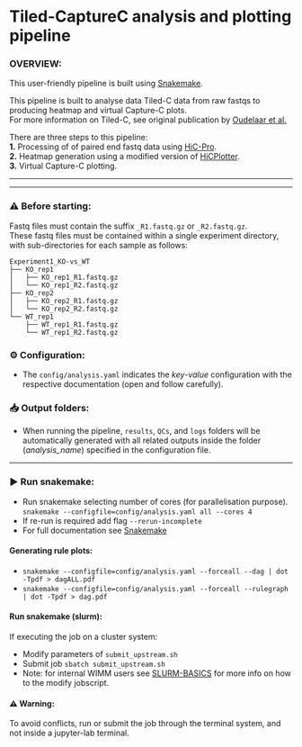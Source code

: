 # Tiled-CaptureC analysis and plotting pipeline

### OVERVIEW:

This user-friendly pipeline is built using [Snakemake](https://snakemake.readthedocs.io/en/stable/).   

This pipeline is built to analyse data Tiled-C data from raw fastqs to producing heatmap and virtual Capture-C plots.   
For more information on Tiled-C, see original publication by [Oudelaar et al.](https://www.nature.com/articles/s41467-020-16598-7)   

There are three steps to this pipeline:   
**1.** Processing of of paired end fastq data using [HiC-Pro](https://github.com/nservant/HiC-Pro).   
**2.**  Heatmap generation using a modified version of [HiCPlotter](https://github.com/akdemirlab/HiCPlotter).   
**3.**  Virtual Capture-C plotting.       

***
***

### :warning: Before starting:
Fastq files must contain the suffix ```_R1.fastq.gz``` or ```_R2.fastq.gz```.   
These fastq files must be contained within a single experiment directory, with sub-directories for each sample as follows:
```
Experiment1_KO-vs_WT
├── KO_rep1
│   ├── KO_rep1_R1.fastq.gz
│   └── KO_rep1_R2.fastq.gz
├── KO_rep2
│   ├── KO_rep2_R1.fastq.gz
│   └── KO_rep2_R2.fastq.gz
└── WT_rep1
    ├── WT_rep1_R1.fastq.gz
    └── WT_rep1_R2.fastq.gz
```

### :gear: Configuration:
- The ```config/analysis.yaml``` indicates the *key*-*value* configuration with the respective documentation (open and follow carefully).


### :inbox_tray: Output folders:
- When running the pipeline, ```results```, ```QCs```, and ```logs``` folders will be automatically generated with all related outputs inside the folder (*analysis_name*) specified in the configuration file.

***

### :arrow_forward: Run snakemake:
- Run snakemake selecting number of cores (for parallelisation purpose).  
```snakemake --configfile=config/analysis.yaml all --cores 4```
- If re-run is required add flag ```--rerun-incomplete``` 
- For full documentation see [Snakemake](https://snakemake.readthedocs.io/en/stable/index.html)

#### Generating rule plots:
- ```snakemake --configfile=config/analysis.yaml --forceall --dag | dot -Tpdf > dagALL.pdf```
- ```snakemake --configfile=config/analysis.yaml --forceall --rulegraph | dot -Tpdf > dag.pdf```

#### Run snakemake (slurm):
If executing the job on a cluster system:
- Modify parameters of ```submit_upstream.sh```
- Submit job ```sbatch submit_upstream.sh```
- Note: for internal WIMM users see [SLURM-BASICS](https://datashare.molbiol.ox.ac.uk/public/man/man7/slurm-basics.7.html) for more info on how to the modify jobscript.

#### :warning: Warning:
To avoid conflicts, run or submit the job through the terminal system, and not inside a jupyter-lab terminal.
